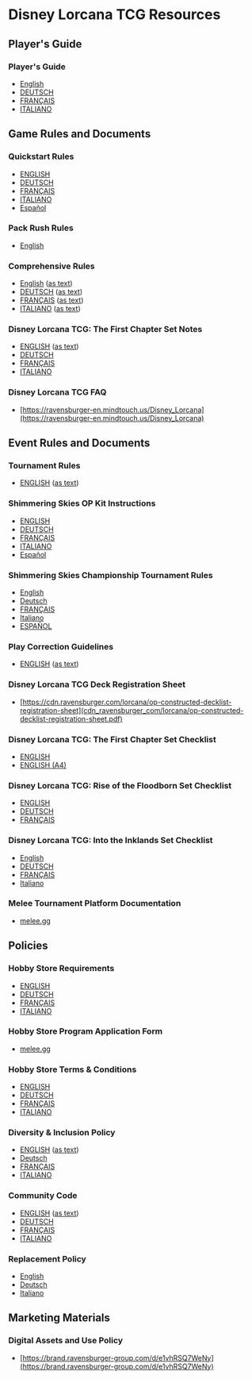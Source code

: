 # Disney Lorcana TCG Resources


## Player's Guide

### Player's Guide

- [English](cdn_ravensburger_com/lorcana/s1-playersguide-en.pdf)
- [DEUTSCH](cdn_ravensburger_com/lorcana/s1-playersguide-de.pdf)
- [FRANÇAIS](cdn_ravensburger_com/lorcana/s1-playersguide-fr.pdf)
- [ITALIANO](cdn_ravensburger_com/lorcana/s1-playersguide-it.pdf)


## Game Rules and Documents

### Quickstart Rules

- [ENGLISH](files_disneylorcana_com/Shimmering-Skies_Quick_Start_Book_EN.pdf)
- [DEUTSCH](files_disneylorcana_com/Himmel-Leuchten_Quick_Start_Rules_DE.pdf)
- [FRANÇAIS](files_disneylorcana_com/Ciel-Scintillant_Quick_Start_Rules_FR.pdf)
- [ITALIANO](files_disneylorcana_com/Cieli-Scintillanti_Quick_Start_Rules_IT.pdf)
- [Español](files_disneylorcana_com/Shimmering%20Skies_Quick_Start_Rules_ES.pdf)

### Pack Rush Rules

- [English](files_disneylorcana_com/Pack_Rush_Quick_Start_Rules_29-08-24.pdf)

### Comprehensive Rules

- [English](files_disneylorcana_com/Disney%20Lorcana%20Comprehensive%20Rules_EN_08.09.24.pdf) ([as text](text/Disney%20Lorcana%20Comprehensive%20Rules_EN_08.09.24.txt))
- [DEUTSCH](files_disneylorcana_com/Disney-Lorcana-Comprehensive-Rules_DE_08.09.24.pdf) ([as text](text/Disney-Lorcana-Comprehensive-Rules_DE_08.09.24.txt))
- [FRANÇAIS](files_disneylorcana_com/Disney%20Lorcana%20Comprehensive%20Rules_FR_08.09.24.pdf) ([as text](text/Disney%20Lorcana%20Comprehensive%20Rules_FR_08.09.24.txt))
- [ITALIANO](files_disneylorcana_com/Disney-Lorcana-Comprehensive-Rules-IT_08.09.24.pdf) ([as text](text/Disney-Lorcana-Comprehensive-Rules-IT_08.09.24.txt))

### Disney Lorcana TCG: The First Chapter Set Notes

- [ENGLISH](cdn_ravensburger_com/lorcana/s1-set-notes-en.pdf) ([as text](text/s1-set-notes-en.txt))
- [DEUTSCH](cdn_ravensburger_com/lorcana/s1-set-notes-de.pdf)
- [FRANÇAIS](cdn_ravensburger_com/lorcana/s1-set-notes-fr.pdf)
- [ITALIANO](cdn_ravensburger_com/lorcana/s1-set-notes-it.pdf)

### Disney Lorcana TCG FAQ

- [https://ravensburger-en.mindtouch.us/Disney_Lorcana](https://ravensburger-en.mindtouch.us/Disney_Lorcana)


## Event Rules and Documents

### Tournament Rules

- [ENGLISH](files_disneylorcana_com/Disney_Lorcana_Tournament_Rules_052224update.pdf) ([as text](text/Disney_Lorcana_Tournament_Rules_052224update.txt))

### Shimmering Skies OP Kit Instructions

- [ENGLISH](files_disneylorcana_com/Shimmering-Skies_OrganizedPlay_Newsletter_EN01.pdf)
- [DEUTSCH](files_disneylorcana_com/Himmels-Leuchten_OrganizedPlay_Newsletter_DE01.pdf)
- [FRANÇAIS](files_disneylorcana_com/Ciel-Scintillant_OrganizedPlay_Newsletter_FR01.pdf)
- [ITALIANO](files_disneylorcana_com/Cieli-Scintillanti_OrganizedPlay_Newsletter_IT01.pdf)
- [Español](files_disneylorcana_com/Shimmering-Skies_S5_OrganizedPlay_Newsletter_ES01.pdf)

### Shimmering Skies Championship Tournament Rules

- [English](files_disneylorcana_com/Shimmering-Skies-Set-Championships_Event-Instructions_EN.pdf)
- [Deutsch](files_disneylorcana_com/Himmel-Leuchten-Verenstaltungsanweisungen_DE.pdf)
- [FRANÇAIS](files_disneylorcana_com/Ciel-Scintillant-Instructions-pour-levenement_FR.pdf)
- [Italiano](files_disneylorcana_com/Cieli-Scintillanti-Instruzioni-per-levento_IT.pdf)
- [ESPAÑOL](files_disneylorcana_com/Shimmering-Skies-Championships_Event-Instructions_ES.pdf)

### Play Correction Guidelines

- [ENGLISH](files_disneylorcana_com/Disney_Lorcana_Play_Correction_Guidelines_052124update.pdf) ([as text](text/Disney_Lorcana_Play_Correction_Guidelines_052124update.txt))

### Disney Lorcana TCG Deck Registration Sheet

- [https://cdn.ravensburger.com/lorcana/op-constructed-decklist-registration-sheet](cdn_ravensburger_com/lorcana/op-constructed-decklist-registration-sheet.pdf)

### Disney Lorcana TCG: The First Chapter Set Checklist

- [ENGLISH](cdn_ravensburger_com/lorcana/s1-deck-checklist-en.pdf)
- [ENGLISH (A4)](cdn_ravensburger_com/lorcana/s1-deck-checklist-a4-en.pdf)

### Disney Lorcana TCG: Rise of the Floodborn Set Checklist

- [ENGLISH](cdn_ravensburger_com/lorcana/s2-decklist-a4-en.pdf)
- [DEUTSCH](cdn_ravensburger_com/lorcana/s2-decklist-a4-de.pdf)
- [FRANÇAIS](cdn_ravensburger_com/lorcana/s2-decklist-a4-fr.pdf)

### Disney Lorcana TCG: Into the Inklands Set Checklist

- [English](files_disneylorcana_com/Set%203%20-%20Decklist%20-%20A4_EN.pdf)
- [DEUTSCH](files_disneylorcana_com/Set%203%20-%20Decklist%20-%20A4_DE.pdf)
- [FRANÇAIS](files_disneylorcana_com/Set%203%20-%20Decklist%20-%20A4_FR.pdf)
- [Italiano](files_disneylorcana_com/Set%203%20-%20Decklist%20-%20A4_IT.pdf)

### Melee Tournament Platform Documentation

- [melee.gg](https://melee.gg/Documentation)


## Policies

### Hobby Store Requirements

- [ENGLISH](cdn_ravensburger_com/lorcana/store-requirements-en.pdf)
- [DEUTSCH](cdn_ravensburger_com/lorcana/store-requirements-de.pdf)
- [FRANÇAIS](cdn_ravensburger_com/lorcana/store-requirements-fr.pdf)
- [ITALIANO](cdn_ravensburger_com/lorcana/store-requirements-it.pdf)

### Hobby Store Program Application Form

- [melee.gg](https://melee.gg/Lorcana)

### Hobby Store Terms & Conditions

- [ENGLISH](cdn_ravensburger_com/lorcana/hsp-agreement-en.pdf)
- [DEUTSCH](cdn_ravensburger_com/lorcana/hsp-agreement-de.pdf)
- [FRANÇAIS](cdn_ravensburger_com/lorcana/hsp-agreement-fr.pdf)
- [ITALIANO](cdn_ravensburger_com/lorcana/hsp-agreement-it.pdf)

### Diversity & Inclusion Policy

- [ENGLISH](cdn_ravensburger_com/lorcana/op-diversity-and-inclusion-policy-en.pdf) ([as text](text/op-diversity-and-inclusion-policy-en.txt))
- [Deutsch](cdn_ravensburger_com/lorcana/op-diversity-and-inclusion-policy-de.pdf)
- [FRANÇAIS](cdn_ravensburger_com/lorcana/op-diversity-and-inclusion-policy-fr.pdf)
- [ITALIANO](cdn_ravensburger_com/lorcana/op-diversity-and-inclusion-policy-it.pdf)

### Community Code

- [ENGLISH](cdn_ravensburger_com/lorcana/community-code-en.pdf) ([as text](text/community-code-en.txt))
- [DEUTSCH](cdn_ravensburger_com/lorcana/community-code-de.pdf)
- [FRANÇAIS](cdn_ravensburger_com/lorcana/community-code-fr.pdf)
- [ITALIANO](cdn_ravensburger_com/lorcana/community-code-it.pdf)

### Replacement Policy

- [English](files_disneylorcana_com/DLC-replacement-policy-en_2024-9-9.pdf)
- [Deutsch](files_disneylorcana_com/DLC-replacement-policy-de_2024-9-9.pdf)
- [Italiano](files_disneylorcana_com/DLC-replacement-policy-it_2024-9-9.pdf)


## Marketing Materials

### Digital Assets and Use Policy

- [https://brand.ravensburger-group.com/d/e1vhRSQ7WeNy](https://brand.ravensburger-group.com/d/e1vhRSQ7WeNy)
